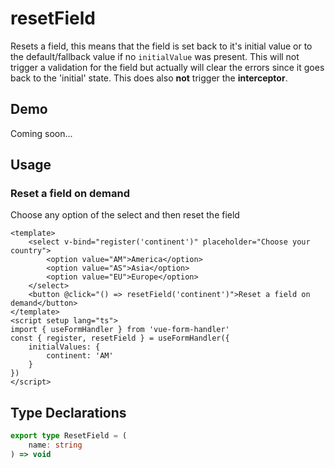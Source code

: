 # resetField

Resets a field, this means that the field is set back to it's initial value or to the default/fallback value if no `initialValue` was present.
This will not trigger a validation for the field but actually will clear the errors since it goes back to the 'initial' state.
This does also **not** trigger the **interceptor**.

## Demo

Coming soon...

## Usage

### Reset a field on demand

Choose any option of the select and then reset the field
```vue
<template>
    <select v-bind="register('continent')" placeholder="Choose your country">
        <option value="AM">America</option>
        <option value="AS">Asia</option>
        <option value="EU">Europe</option>
    </select>
    <button @click="() => resetField('continent')">Reset a field on demand</button>
</template>
<script setup lang="ts">
import { useFormHandler } from 'vue-form-handler'
const { register, resetField } = useFormHandler({
    initialValues: {
        continent: 'AM'
    }
})
</script>
```

## Type Declarations

```ts
export type ResetField = (
    name: string
) => void
```